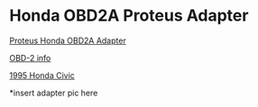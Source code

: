 # Honda OBD2A Proteus Adapter

[Proteus Honda OBD2A Adapter](https://github.com/rusefi/proteus-Honda-OBD2A-adapter)

[OBD-2 info](Vault-Of-Honda-OEM#obd-2)

[1995 Honda Civic](Honda-Civic-1996)

*insert adapter pic here

